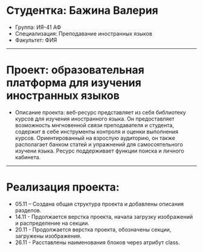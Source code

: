 # Студентка: Бажина Валерия
- Группа: ИЯ-41 АФ
- Специализация: Преподавание иностранных языков
- Факультет: ФИЯ
---
# Проект: образовательная платформа для изучения иностранных языков
- Описание проекта: веб-ресурс представляет из себя библиотеку курсов для изучения иностранного языка. Он предоставляет возможность мнгновенной связи преподавателя и студента, содержит в себе инструменты контроля и оценки выполнения курсов. Ориентированный на взрослую аудиторию, он также располагает банком статей и упражнений для самосоятельного изучени языка. Ресурс поддерживает функции поиска и личного кабинета.
---
# Реализация проекта:
- 05.11 – Создана общая структура проекта и добавлены описания разделов.
- 14.11 - Прдолжается верстка проекта, начала загрузку изображений и распределение на секции.
- 20.11 - Продолжается верстка проекта, обозначены секции, загружены изображения.
- 26.11 - Расставлены наименования блоков через атрибут class.